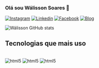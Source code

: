 ### Olá sou Wálisson Soares 🧓

[![Instagram](https://img.shields.io/badge/Instagram-E4405F?style=for-the-badge&logo=instagram&logoColor=white)](https://www.instagram.com/walysonsoaress/)
[![Linkedin](https://img.shields.io/badge/LinkedIn-0077B5?style=for-the-badge&logo=linkedin&logoColor=white)](https://www.linkedin.com/in/wálisson-soares-872894127/)
[![Facebook](https://img.shields.io/badge/Facebook-1877F2?style=for-the-badge&logo=facebook&logoColor=white)](https://www.facebook.com/wallyson.soares.984)
[![Blog](https://img.shields.io/badge/Blogger-FF5722?style=for-the-badge&logo=blogger&logoColor=white)](https://walissonsoares.netlify.app)

![Wálisson GitHub stats](https://github-readme-stats.vercel.app/api?username=wallyson123&show_icons=true&theme=highcontrast)

## Tecnologias que mais uso

<div style="display: inline_block" ><br/>
<img align ="center" alt="html5 " src="https://img.shields.io/badge/HTML5-E34F26?style=for-the-badge&logo=html5&logoColor=white"/>
<img align ="center" alt="html5 " src="https://img.shields.io/badge/CSS3-1572B6?style=for-the-badge&logo=css3&logoColor=white"/>
<img align ="center" alt="html5 " src="https://img.shields.io/badge/JavaScript-F7DF1E?style=for-the-badge&logo=javascript&logoColor=black"/>
</div>
